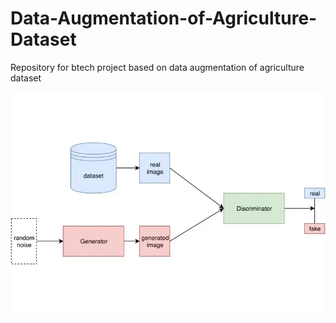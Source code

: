 # Data-Augmentation-of-Agriculture-Dataset
Repository for btech project based on data augmentation of agriculture dataset

![](.\images\arch.webp)
